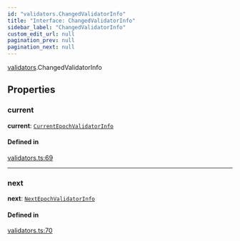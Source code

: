 ```yaml
---
id: "validators.ChangedValidatorInfo"
title: "Interface: ChangedValidatorInfo"
sidebar_label: "ChangedValidatorInfo"
custom_edit_url: null
pagination_prev: null
pagination_next: null
---
```


[validators](../modules/validators.md).ChangedValidatorInfo

## Properties

### current

 **current**: [`CurrentEpochValidatorInfo`](providers_provider.CurrentEpochValidatorInfo.md)

#### Defined in

[validators.ts:69](https://github.com/maxhr/near--near-api-js/blob/57fed346/packages/near-api-js/src/validators.ts#L69)

___

### next

 **next**: [`NextEpochValidatorInfo`](providers_provider.NextEpochValidatorInfo.md)

#### Defined in

[validators.ts:70](https://github.com/maxhr/near--near-api-js/blob/57fed346/packages/near-api-js/src/validators.ts#L70)
